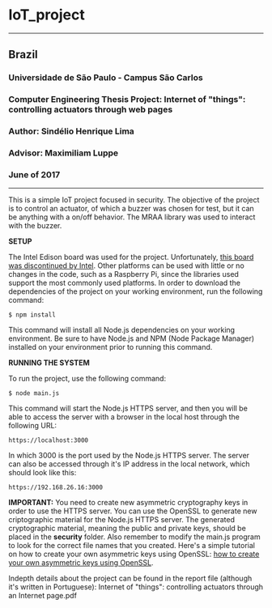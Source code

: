# IoT_project
************************************************************************************************
## Brazil
### Universidade de São Paulo - Campus São Carlos    
### Computer Engineering Thesis Project: Internet of "things": controlling actuators through web pages
### Author: Sindélio Henrique Lima
### Advisor: Maximiliam Luppe
### June of 2017 
************************************************************************************************

This is a simple IoT project focused in security. The objective of the project is to control an actuator, of which a buzzer was chosen for test, but it can be anything with a on/off behavior. The MRAA library was used to interact with the buzzer.

**SETUP**

The Intel Edison board was used for the project. Unfortunately, [this board was discontinued by Intel](https://software.intel.com/en-us/iot/hardware/discontinued). Other platforms can be used with little or no changes in the code, such as a Raspberry Pi, since the libraries used support the most commonly used platforms.
In order to download the dependencies of the project on your working environment, run the following command:
```
$ npm install
```
This command will install all Node.js dependencies on your working environment. Be sure to have Node.js and NPM (Node Package Manager) installed on your environment prior to running this command.

**RUNNING THE SYSTEM**

To run the project, use the following command:
```
$ node main.js
```
This command will start the Node.js HTTPS server, and then you will be able to access the server with a browser in the local host through the following URL:
```
https://localhost:3000
```
In which 3000 is the port used by the Node.js HTTPS server. The server can also be accessed through it's IP address in the local network, which should look like this:
```
https://192.168.26.16:3000
```

**IMPORTANT:** You need to create new asymmetric cryptography keys in order to use the HTTPS server. You can use the OpenSSL to generate new criptographic material for the Node.js HTTPS server. The generated cryptographic material, meaning the public and private keys, should be placed in the **security** folder. Also remember to modify the main.js program to look for the correct file names that you created. Here's a simple tutorial on how to create your own asymmetric keys using OpenSSL:
[how to create your own asymmetric keys using OpenSSL](https://rietta.com/blog/2012/01/27/openssl-generating-rsa-key-from-command/).


Indepth details about the project can be found in the report file (although it's written in Portuguese):
Internet of "things": controlling actuators through an Internet page.pdf

      
   



